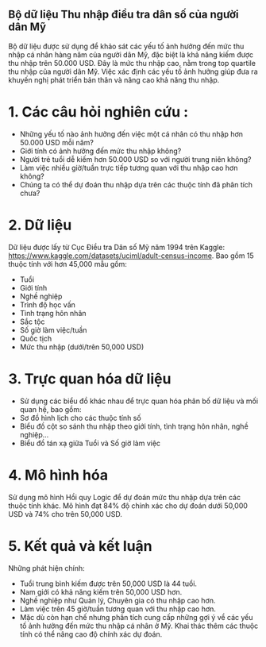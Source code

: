 ## Bộ dữ liệu Thu nhập điều tra dân số của người dân Mỹ
Bộ dữ liệu được sử dụng để khảo sát các yếu tố ảnh hưởng đến mức thu nhập cá nhân hàng năm của người dân Mỹ, đặc biệt là khả năng kiếm được thu nhập trên 50.000 USD. Đây là mức thu nhập cao, nằm trong top quartile thu nhập của người dân Mỹ. Việc xác định các yếu tố ảnh hưởng giúp đưa ra khuyến nghị phát triển bản thân và nâng cao khả năng thu nhập.
# 1. Các câu hỏi nghiên cứu :
- Những yếu tố nào ảnh hưởng đến việc một cá nhân có thu nhập hơn 50.000 USD mỗi năm?
- Giới tính có ảnh hưởng đến mức thu nhập không?
- Người trẻ tuổi dễ kiếm hơn 50.000 USD so với người trung niên không?
- Làm việc nhiều giờ/tuần trực tiếp tương quan với thu nhập cao hơn không?
- Chúng ta có thể dự đoán thu nhập dựa trên các thuộc tính đã phân tích chưa?
# 2. Dữ liệu
Dữ liệu được lấy từ Cục Điều tra Dân số Mỹ năm 1994 trên Kaggle: https://www.kaggle.com/datasets/uciml/adult-census-income. Bao gồm 15 thuộc tính với hơn 45,000 mẫu gồm:
- Tuổi
- Giới tính
- Nghề nghiệp
- Trình độ học vấn
- Tình trạng hôn nhân
- Sắc tộc
- Số giờ làm việc/tuần
- Quốc tịch
- Mức thu nhập (dưới/trên 50,000 USD)
# 3. Trực quan hóa dữ liệu
- Sử dụng các biểu đồ khác nhau để trực quan hóa phân bố dữ liệu và mối quan hệ, bao gồm:
- Sơ đồ hình lịch cho các thuộc tính số
- Biểu đồ cột so sánh thu nhập theo giới tính, tình trạng hôn nhân, nghề nghiệp...
- Biểu đồ tán xạ giữa Tuổi và Số giờ làm việc
# 4. Mô hình hóa
Sử dụng mô hình Hồi quy Logic để dự đoán mức thu nhập dựa trên các thuộc tính khác. Mô hình đạt 84% độ chính xác cho dự đoán dưới 50,000 USD và 74% cho trên 50,000 USD.
# 5. Kết quả và kết luận
Những phát hiện chính:
- Tuổi trung bình kiếm được trên 50,000 USD là 44 tuổi.
- Nam giới có khả năng kiếm trên 50,000 USD hơn.
- Nghề nghiệp như Quản lý, Chuyên gia có thu nhập cao hơn.
- Làm việc trên 45 giờ/tuần tương quan với thu nhập cao hơn.
- Mặc dù còn hạn chế nhưng phân tích cung cấp những gợi ý về các yếu tố ảnh hưởng đến mức thu nhập cá nhân ở Mỹ. Khai thác thêm các thuộc tính có thể nâng cao độ chính xác dự đoán.
